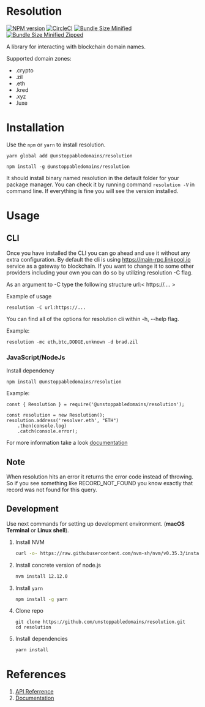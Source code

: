 # Resolution

[![NPM version](https://img.shields.io/npm/v/@unstoppabledomains/resolution.svg?style=flat)](https://www.npmjs.com/package/@unstoppabledomains/resolution)
[![CircleCI](https://circleci.com/gh/unstoppabledomains/resolution.svg?style=shield)](https://circleci.com/gh/unstoppabledomains/resolution)
[![Bundle Size Minified](https://img.shields.io/bundlephobia/min/@unstoppabledomains/resolution.svg)](https://bundlephobia.com/result?p=@unstoppabledomains/resolution)
[![Bundle Size Minified Zipped](https://img.shields.io/bundlephobia/minzip/@unstoppabledomains/resolution.svg)](https://bundlephobia.com/result?p=@unstoppabledomains/resolution)


A library for interacting with blockchain domain names.

Supported domain zones:

- .crypto 
- .zil
- .eth
- .kred
- .xyz
- .luxe

# Installation
Use the `npm` or `yarn` to install resolution.

```
yarn global add @unstoppabledomains/resolution
```

```
npm install -g @unstoppabledomains/resolution
```

It should install binary named resolution in the default folder for your package manager. You can check it by running command `resolution -V` in command line. If everything is fine you will see the version installed.

# Usage

## CLI

Once you have installed the CLI you can go ahead and use it without any extra configuration. By default the cli is
using https://main-rpc.linkpool.io service as a gateway to blockchain. If you want to change it to some other providers
including your own you can do so by utilizing resolution -C flag.

As an argument to -C type the following structure url:< https://.... >

Example of usage
```
resolution -C url:https://...
```

You can find all of the options for resolution cli within -h, --help flag. 

Example:
```
resolution -mc eth,btc,DODGE,unknown -d brad.zil
```

### JavaScript/NodeJs

Install dependency
```
npm install @unstoppabledomains/resolution
```

Example:
```
const { Resolution } = require('@unstoppabledomains/resolution');

const resolution = new Resolution();
resolution.address('resolver.eth', "ETH")
    .then(console.log)
    .catch(console.error);
```

For more information take a look [documentation](https://docs.unstoppabledomains.com/#tag/resolution_library)

## Note

When resolution hits an error it returns the error code instead of throwing. So if you see something like RECORD_NOT_FOUND you know exactly that record was not found for this query.

## Development

Use next commands for setting up development environment. (**macOS Terminal** or **Linux shell**).

1. Install NVM
    ```bash
    curl -o- https://raw.githubusercontent.com/nvm-sh/nvm/v0.35.3/install.sh | bash
    ```

2. Install concrete version of node.js
    ```bash
    nvm install 12.12.0
    ```

3. Install ```yarn```
    ```bash
    npm install -g yarn
    ```
4. Clone repo
    ```
    git clone https://github.com/unstoppabledomains/resolution.git
    cd resolution
    ```

5. Install dependencies 
    ```bash
    yarn install
    ```

# References

1. [API Referrence](https://unstoppabledomains.github.io/resolution/)
2. [Documentation](https://docs.unstoppabledomains.com/)
